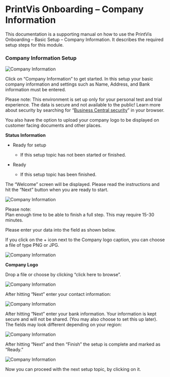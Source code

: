 # PrintVis Onboarding – Company Information

This documentation is a supporting manual on how to use the PrintVis
Onboarding – Basic Setup – Company Information. It describes the
required setup steps for this module.

### Company Information Setup

![Company Information](./assets/0101-image1.png)

Click on “Company Information” to get started. In this setup your basic
company information and settings such as Name, Address, and Bank
information must be entered.

Please note: This environment is set up only for your personal test and
trial experience. The data is secure and not available to the public!
Learn more about security by searching for “[Business Central
security](https://learn.microsoft.com/en-us/dynamics365/business-central/dev-itpro/security/security-application)”
in your browser.

You also have the option to upload your company logo to be displayed on
customer facing documents and other places.

**Status Information**

-   Ready for setup

    -   If this setup topic has not been started or finished.

-   Ready

    -   If this setup topic has been finished.

The “Welcome” screen will be displayed. Please read the instructions and
hit the “Next” button when you are ready to start.

![Company Information](./assets/0101-image2.png)

Please note:  
Plan enough time to be able to finish a full step. This may require
15-30 minutes.

Please enter your data into the field as shown below.

If you click on the + icon next to the Company logo caption, you can
choose a file of type PNG or JPG.

![Company Information](./assets/0101-image3.png)

**Company Logo**

Drop a file or choose by clicking “click here to browse”.

![Company Information](./assets/0101-image4.png)

After hitting “Next” enter your contact information:

![Company Information](./assets/0101-image5.png)

After hitting “Next” enter your bank information. Your information is
kept secure and will not be shared. (You may also choose to set this up
later). The fields may look different depending on your region:

![Company Information](./assets/0101-image6.png)

After hitting “Next” and then “Finish” the setup is complete and marked
as “Ready.”

![Company Information](./assets/0101-image7.png)

Now you can proceed with the next setup topic, by clicking on it.
